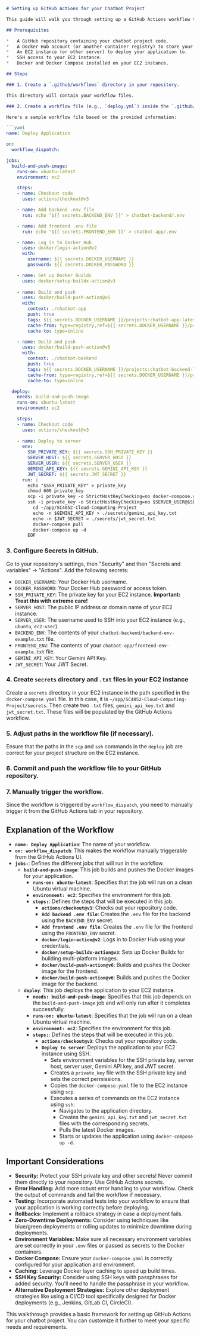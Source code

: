 ```markdown
# Setting up GitHub Actions for your Chatbot Project

This guide will walk you through setting up a GitHub Actions workflow to automatically build, test, and deploy your chatbot application.

## Prerequisites

*   A GitHub repository containing your chatbot project code.
*   A Docker Hub account (or another container registry) to store your built images.
*   An EC2 instance (or other server) to deploy your application to.
*   SSH access to your EC2 instance.
*   Docker and Docker Compose installed on your EC2 instance.

## Steps

### 1. Create a `.github/workflows` directory in your repository.

This directory will contain your workflow files.

### 2. Create a workflow file (e.g., `deploy.yml`) inside the `.github/workflows` directory.

Here's a sample workflow file based on the provided information:

```yaml
name: Deploy Application

on:
  workflow_dispatch:

jobs:
  build-and-push-image:
    runs-on: ubuntu-latest
    environment: ec2

    steps:
    - name: Checkout code
      uses: actions/checkout@v3

    - name: Add backend .env file
      run: echo "${{ secrets.BACKEND_ENV }}" > chatbot-backend/.env

    - name: Add frontend .env file
      run: echo "${{ secrets.FRONTEND_ENV }}" > chatbot-app/.env

    - name: Log in to Docker Hub
      uses: docker/login-action@v2
      with:
        username: ${{ secrets.DOCKER_USERNAME }}
        password: ${{ secrets.DOCKER_PASSWORD }}

    - name: Set up Docker Buildx
      uses: docker/setup-buildx-action@v3
    
    - name: Build and push
      uses: docker/build-push-action@v6
      with:
        context: ./chatbot-app
        push: true
        tags: ${{ secrets.DOCKER_USERNAME }}/projects:chatbot-app-latest
        cache-from: type=registry,ref=${{ secrets.DOCKER_USERNAME }}/projects:chatbot-app-latest
        cache-to: type=inline

    - name: Build and push
      uses: docker/build-push-action@v6
      with:
        context: ./chatbot-backend
        push: true
        tags: ${{ secrets.DOCKER_USERNAME }}/projects:chatbot-backend-latest
        cache-from: type=registry,ref=${{ secrets.DOCKER_USERNAME }}/projects:chatbot-backend-latest
        cache-to: type=inline

  deploy:
    needs: build-and-push-image
    runs-on: ubuntu-latest
    environment: ec2

    steps:
    - name: Checkout code
      uses: actions/checkout@v3
      
    - name: Deploy to server
      env:
        SSH_PRIVATE_KEY: ${{ secrets.SSH_PRIVATE_KEY }}
        SERVER_HOST: ${{ secrets.SERVER_HOST }}
        SERVER_USER: ${{ secrets.SERVER_USER }}
        GEMINI_API_KEY: ${{ secrets.GEMINI_API_KEY }}
        JWT_SECRET: ${{ secrets.JWT_SECRET }}
      run: |
        echo "$SSH_PRIVATE_KEY" > private_key
        chmod 600 private_key
        scp -i private_key -o StrictHostKeyChecking=no docker-compose.yaml $SERVER_USER@$SERVER_HOST:~/app/SC4052-Cloud-Computing-Project
        ssh -i private_key -o StrictHostKeyChecking=no $SERVER_USER@$SERVER_HOST << EOF
          cd ~/app/SC4052-Cloud-Computing-Project
          echo -n $GEMINI_API_KEY > ./secrets/gemini_api_key.txt
          echo -n $JWT_SECRET > ./secrets/jwt_secret.txt
          docker-compose pull
          docker-compose up -d
        EOF
```

### 3. Configure Secrets in GitHub.

Go to your repository's settings, then "Security" and then "Secrets and variables" -> "Actions".  Add the following secrets:

*   `DOCKER_USERNAME`: Your Docker Hub username.
*   `DOCKER_PASSWORD`: Your Docker Hub password or access token.
*   `SSH_PRIVATE_KEY`: The private key for your EC2 instance.  **Important: Treat this with extreme care!**
*   `SERVER_HOST`: The public IP address or domain name of your EC2 instance.
*   `SERVER_USER`: The username used to SSH into your EC2 instance (e.g., `ubuntu`, `ec2-user`).
*   `BACKEND_ENV`: The contents of your `chatbot-backend/backend-env-example.txt` file.
*   `FRONTEND_ENV`: The contents of your `chatbot-app/frontend-env-example.txt` file.
*   `GEMINI_API_KEY`: Your Gemini API Key.
*   `JWT_SECRET`: Your JWT Secret.

### 4.  Create `secrets` directory and `.txt` files in your EC2 instance

Create a `secrets` directory in your EC2 instance in the path specified in the `docker-compose.yaml` file. In this case, it is `~/app/SC4052-Cloud-Computing-Project/secrets`. Then create two `.txt` files, `gemini_api_key.txt` and `jwt_secret.txt`. These files will be populated by the GitHub Actions workflow.

### 5.  Adjust paths in the workflow file (if necessary).

Ensure that the paths in the `scp` and `ssh` commands in the `deploy` job are correct for your project structure on the EC2 instance.

### 6. Commit and push the workflow file to your GitHub repository.

### 7. Manually trigger the workflow.

Since the workflow is triggered by `workflow_dispatch`, you need to manually trigger it from the GitHub Actions tab in your repository.

## Explanation of the Workflow

*   **`name: Deploy Application`**:  The name of your workflow.
*   **`on: workflow_dispatch`**:  This makes the workflow manually triggerable from the GitHub Actions UI.
*   **`jobs:`**: Defines the different jobs that will run in the workflow.
    *   **`build-and-push-image`**: This job builds and pushes the Docker images for your application.
        *   **`runs-on: ubuntu-latest`**: Specifies that the job will run on a clean Ubuntu virtual machine.
        *   **`environment: ec2`**: Specifies the environment for this job.
        *   **`steps:`**: Defines the steps that will be executed in this job.
            *   **`actions/checkout@v3`**: Checks out your repository code.
            *   **`Add backend .env file`**: Creates the `.env` file for the backend using the `BACKEND_ENV` secret.
            *   **`Add frontend .env file`**: Creates the `.env` file for the frontend using the `FRONTEND_ENV` secret.
            *   **`docker/login-action@v2`**: Logs in to Docker Hub using your credentials.
            *   **`docker/setup-buildx-action@v3`**: Sets up Docker Buildx for building multi-platform images.
            *   **`docker/build-push-action@v6`**: Builds and pushes the Docker image for the frontend.
            *   **`docker/build-push-action@v6`**: Builds and pushes the Docker image for the backend.
    *   **`deploy`**: This job deploys the application to your EC2 instance.
        *   **`needs: build-and-push-image`**: Specifies that this job depends on the `build-and-push-image` job and will only run after it completes successfully.
        *   **`runs-on: ubuntu-latest`**: Specifies that the job will run on a clean Ubuntu virtual machine.
        *   **`environment: ec2`**: Specifies the environment for this job.
        *   **`steps:`**: Defines the steps that will be executed in this job.
            *   **`actions/checkout@v3`**: Checks out your repository code.
            *   **`Deploy to server`**: Deploys the application to your EC2 instance using SSH.
                *   Sets environment variables for the SSH private key, server host, server user, Gemini API key, and JWT secret.
                *   Creates a `private_key` file with the SSH private key and sets the correct permissions.
                *   Copies the `docker-compose.yaml` file to the EC2 instance using `scp`.
                *   Executes a series of commands on the EC2 instance using `ssh`:
                    *   Navigates to the application directory.
                    *   Creates the `gemini_api_key.txt` and `jwt_secret.txt` files with the corresponding secrets.
                    *   Pulls the latest Docker images.
                    *   Starts or updates the application using `docker-compose up -d`.

## Important Considerations

*   **Security:**  Protect your SSH private key and other secrets!  Never commit them directly to your repository.  Use GitHub Actions secrets.
*   **Error Handling:**  Add more robust error handling to your workflow.  Check the output of commands and fail the workflow if necessary.
*   **Testing:**  Incorporate automated tests into your workflow to ensure that your application is working correctly before deploying.
*   **Rollbacks:**  Implement a rollback strategy in case a deployment fails.
*   **Zero-Downtime Deployments:**  Consider using techniques like blue/green deployments or rolling updates to minimize downtime during deployments.
*   **Environment Variables:**  Make sure all necessary environment variables are set correctly in your `.env` files or passed as secrets to the Docker containers.
*   **Docker Compose:** Ensure your `docker-compose.yaml` is correctly configured for your application and environment.
*   **Caching:**  Leverage Docker layer caching to speed up build times.
*   **SSH Key Security:**  Consider using SSH keys with passphrases for added security.  You'll need to handle the passphrase in your workflow.
*   **Alternative Deployment Strategies:**  Explore other deployment strategies like using a CI/CD tool specifically designed for Docker deployments (e.g., Jenkins, GitLab CI, CircleCI).

This walkthrough provides a basic framework for setting up GitHub Actions for your chatbot project.  You can customize it further to meet your specific needs and requirements.
```

